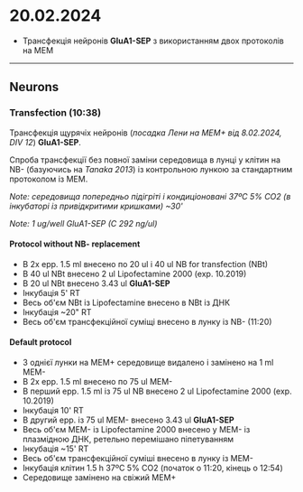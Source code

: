 20.02.2024
=========
- Трансфекція нейронів  __GluA1-SEP__ з використанням двох протоколів на MEM

---

## Neurons
### Transfection (10:38)
Трансфекція щурячіх нейронів (_посадка Лени на MEM+ від 8.02.2024, DIV 12_)  __GluA1-SEP__.

Cпроба трансфекції без повної заміни середовища в лунці у клітин на NB- (базуючись на _Tanaka 2013_) із контрольною лункою за стандартним протоколом із MEM.

_Note: середовища попередньо підігріті і кондиціоновані 37ºC 5% CO2 (в інкубаторі із привідкритими кришками) ~30'_

_Note: 1 ug/well GluA1-SEP (C 292 ng/ul)_

#### Protocol without NB- replacement
- В 2x epp. 1.5 ml внесено по 20 ul і 40 ul NB for transfection (NBt)
- В 40 ul NBt внесено 2 ul Lipofectamine 2000 (exp. 10.2019)
- В 20 ul NBt внесено 3.43 ul __GluA1-SEP__  
- Інкубація 5' RT
- Весь об'єм NBt із Lipofectamine внесено в NBt із ДНК
- Інкубація ~20" RT 
- Весь об'єм трансфекційної суміщі внесено в лунку із NB- (11:20)

#### Default protocol

- З однієї лунки на MEM+  середовище видалено і замінено на 1 ml MEM-
- В 2x epp. 1.5 ml внесено по 75 ul MEM-
- В перший epp. 1.5 ml із 75 ul NB внесено 2 ul Lipofectamine 2000 (exp. 10.2019)
- Інкубація 10' RT
- В другий epp. із 75 ul MEM-  внесено 3.43 ul __GluA1-SEP__
- Весь об'єм MEM- із Lipofectamine 2000 внесено у MEM- із плазмідною ДНК, ретельно перемішано піпетуванням
- Інкубація ~15' RT
- Весь об'єм трансфекційної суміші внесено в лунку із MEM-
- Інкубація клітин 1.5 h 37ºC 5% CO2 (початок о 11:20, кінець о 12:54)
- Середовище замінено на свіжий MEM+ 
